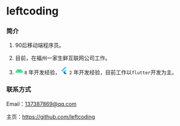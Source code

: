 # leftcoding

### 简介

1. 90后移动端程序员。

2. 目前，在福州一家生鲜互联网公司工作。

3. <img height="20" src="https://raw.githubusercontent.com/github/explore/80688e429a7d4ef2fca1e82350fe8e3517d3494d/topics/android/android.png"> `8` 年开发经验，<img height="20" src="https://raw.githubusercontent.com/github/explore/80688e429a7d4ef2fca1e82350fe8e3517d3494d/topics/flutter/flutter.png"> `2` 年开发经验，目前工作以`flutter`开发为主。

### 联系方式

Email：137387869@qq.com

主页：https://github.com/leftcoding



